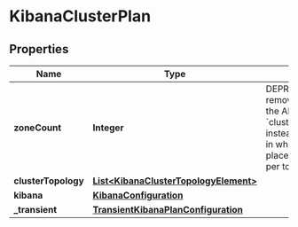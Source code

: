 # KibanaClusterPlan

## Properties
Name | Type | Description | Notes
------------ | ------------- | ------------- | -------------
**zoneCount** | **Integer** | DEPRECATED: Scheduled for removal in a future version of the API. Please use &#x60;cluster_topology.zone_count&#x60; instead.  The number of zones in which data nodes will be placed, if not specified in the per topology settings |  [optional]
**clusterTopology** | [**List&lt;KibanaClusterTopologyElement&gt;**](KibanaClusterTopologyElement.md) |  |  [optional]
**kibana** | [**KibanaConfiguration**](KibanaConfiguration.md) |  | 
**_transient** | [**TransientKibanaPlanConfiguration**](TransientKibanaPlanConfiguration.md) |  |  [optional]

